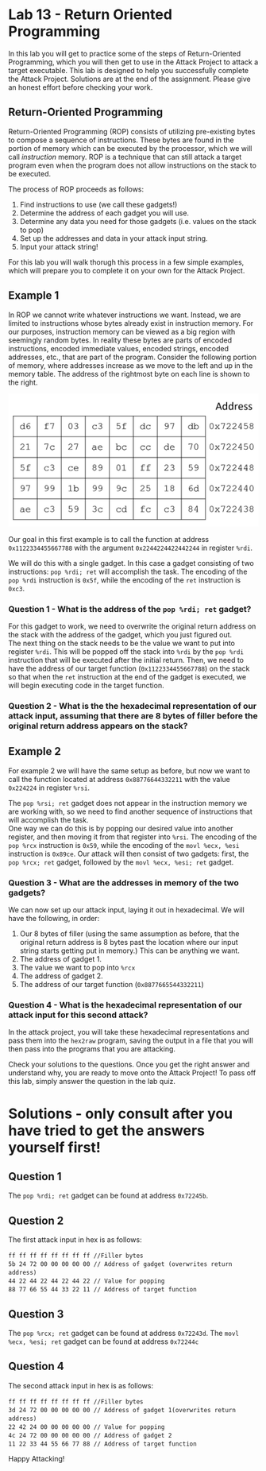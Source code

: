 # Lab 13 - Return Oriented Programming

In this lab you will get to practice some of the steps of Return-Oriented Programming, which you will then get to use in the Attack Project to attack a target executable. 
This lab is designed to help you successfully complete the Attack Project.  Solutions are at the end of the assignment.  Please give an honest effort before checking your work.  

## Return-Oriented Programming

Return-Oriented Programming (ROP) consists of utilizing pre-existing bytes to compose a sequence of instructions. These bytes are found in the portion of memory which can be executed by the processor, which we will call *instruction* memory. 
ROP is a technique that can still attack a target program even when the program does not allow instructions on the stack to be executed. 

The process of ROP proceeds as follows: 

1. Find instructions to use (we call these gadgets!)
2. Determine the address of each gadget you will use.
3. Determine any data you need for those gadgets (i.e. values on the stack to pop)
4. Set up the addresses and data in your attack input string. 
5. Input your attack string! 

For this lab you will walk thorugh this process in a few simple examples, which will prepare you to complete it on your own for the Attack Project. 

## Example 1
In ROP we cannot write whatever instructions we want.  Instead, we are limited to instructions whose bytes already exist in instruction memory.  For our purposes, instruction memory can be viewed as a big region with seemingly random bytes.  In reality these bytes are parts of encoded instructions, encoded immediate values, encoded strings, encoded addresses, etc., that are part of the program.  Consider the following portion of memory, where addresses increase as we move to the left and up in the memory table. 
The address of the rightmost byte on each line is shown to the right. 

![Contents of Instruction Memory]( imemory.jpg )

Our goal in this first example is to call the function at address `0x1122334455667788` with the argument `0x2244224422442244` in register `%rdi`. 

We will do this with a single gadget.  In this case a gadget consisting of two instructions: `pop %rdi; ret` will accomplish the task.  The encoding of the `pop %rdi` instruction is `0x5f`, while the encoding of the `ret` instruction is `0xc3`.  

### Question 1 - What is the address of the  `pop %rdi; ret` gadget? 

For this gadget to work, we need to overwrite the original return address on the stack with the address of the gadget, which you just figured out.  
The next thing on the stack needs to be the value we want to put into register `%rdi`. This will be popped off the stack into `%rdi` by the `pop %rdi` instruction that will be executed after the initial return. 
Then, we need to have the address of our target function (`0x1122334455667788`) on the stack so that when the `ret` instruction at the end of the gadget is executed, we will begin executing code in the target function. 

### Question 2 - What is the the hexadecimal representation of our attack input, assuming that there are 8 bytes of filler before the original return address appears on the stack?

## Example 2
For example 2 we will have the same setup as before, but now we want to call the function located at address `0x88776644332211` with the value `0x224224`
in register `%rsi`. 

The `pop %rsi; ret` gadget does not appear in the instruction memory we are working with, so we need to find another sequence of instructions that will accomplish the task.  
One way we can do this is by popping our desired value into another register, and then moving it from that register into `%rsi`.   The encoding of the `pop %rcx` instruction is `0x59`, while the encoding of the `movl %ecx, %esi` instruction is `0x89ce`.   Our attack will then consist of two gadgets:  first, the `pop %rcx; ret` gadget, followed by the `movl %ecx, %esi; ret` gadget.  

### Question 3 - What are the addresses in memory of the two gadgets? 

We can now set up our attack input, laying it out in hexadecimal.  We will have the following, in order: 

1. Our 8 bytes of filler (using the same assumption as before, that the original return address is 8 bytes past the location where our input string starts getting put in memory.) This can be anything we want. 
2. The address of gadget 1. 
3. The value we want to pop into `%rcx`
4. The address of gadget 2. 
5. The address of our target function (`0x8877665544332211`)

### Question 4 - What is the hexadecimal representation of our attack input for this second attack? 

In the attack project, you will take these hexadecimal representations and pass them into the `hex2raw` program, saving the output in a file that you will then pass into the programs that you are attacking. 

Check your solutions to the questions.  Once you get the right answer and understand why, you are ready to move onto the Attack Project!  To pass off this lab, simply answer the question in the lab quiz. 

# Solutions - only consult after you have tried to get the answers yourself first!

## Question 1
The `pop %rdi; ret` gadget can be found at address `0x72245b`. 

## Question 2
The first attack input in hex is as follows: 

`ff ff ff ff ff ff ff ff //Filler bytes` <br>
`5b 24 72 00 00 00 00 00 // Address of gadget (overwrites return address)` <br>
`44 22 44 22 44 22 44 22 // Value for popping` <br>
`88 77 66 55 44 33 22 11 // Address of target function` <br>

## Question 3
The `pop %rcx; ret` gadget can be found at address `0x72243d`. 
The `movl %ecx, %esi; ret` gadget can be found at address `0x72244c`

## Question 4
The second attack input in hex is as follows: 

`ff ff ff ff ff ff ff ff //Filler bytes` <br>
`3d 24 72 00 00 00 00 00 // Address of gadget 1(overwrites return address)` <br>
`22 42 24 00 00 00 00 00 // Value for popping` <br>
`4c 24 72 00 00 00 00 00 // Address of gadget 2` <br>
`11 22 33 44 55 66 77 88 // Address of target function` <br>

 Happy Attacking!




